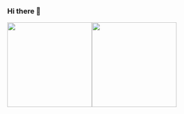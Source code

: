 ### Hi there 👋

<img height="195px" src="https://github-readme-stats.vercel.app/api?username=liang2kl&count_private=true&show_icons=true&hide_rank=true&title_color=3498db&bg_color=ffffff00&text_color=718096&disable_animations=true"><img height="195px" src="https://github-readme-stats.vercel.app/api/top-langs?username=liang2kl&layout=compact&title_color=3498db&bg_color=ffffff00&text_color=718096">
